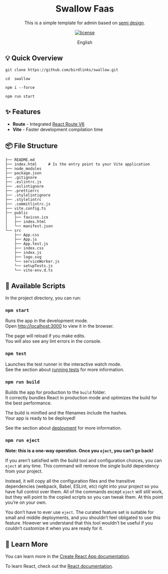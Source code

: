 <div align="center">
  <h1>Swallow Faas</h1>
</div>

<div align="center">

This is a simple template for admin based on [semi design](https://semi.design/).

[![license](https://img.shields.io/badge/license-MIT-blue.svg)](https://github.com/arco-design/arco-design-pro/blob/main/LICENSE)

</div>

<div align="center">

English

</div>

## 💡 ️Quick Overview

```shell
git clone https://github.com/birdlinks/swallow.git

cd  swallow

npm i --force

npm run start
```

## ✨ Features

-   **Route** - Integrated [React Route V6](https://reactrouter.com/)
-   **Vite** - Faster development compilation time

## 📦️ File Structure

```text
├── README.md
├── index.html     # Is the entry point to your Vite application
├── node_modules
├── package.json
├── .gitignore
├── .eslintrc.js
├── .eslintignore
├── .prettierrc
├── .stylelintignore
├── .stylelintrc
├── .commitlintrc.js
├── vite.config.ts
├── public
│   ├── favicon.ico
│   ├── index.html
│   └── manifest.json
└── src
    ├── App.css
    ├── App.js
    ├── App.test.js
    ├── index.css
    ├── index.js
    ├── logo.svg
    └── serviceWorker.js
    └── setupTests.js
    └── vite-env.d.ts
```

## 🚀 Available Scripts

In the project directory, you can run:

### `npm start`

Runs the app in the development mode.\
Open [http://localhost:3000](http://localhost:3000) to view it in the browser.

The page will reload if you make edits.\
You will also see any lint errors in the console.

### `npm test`

Launches the test runner in the interactive watch mode.\
See the section about [running tests](https://facebook.github.io/create-react-app/docs/running-tests) for more
information.

### `npm run build`

Builds the app for production to the `build` folder.\
It correctly bundles React in production mode and optimizes the build for the best performance.

The build is minified and the filenames include the hashes.\
Your app is ready to be deployed!

See the section about [deployment](https://facebook.github.io/create-react-app/docs/deployment) for more information.

### `npm run eject`

**Note: this is a one-way operation. Once you `eject`, you can’t go back!**

If you aren’t satisfied with the build tool and configuration choices, you can `eject` at any time. This command will
remove the single build dependency from your project.

Instead, it will copy all the configuration files and the transitive dependencies (webpack, Babel, ESLint, etc) right
into your project so you have full control over them. All of the commands except `eject` will still work, but they will
point to the copied scripts so you can tweak them. At this point you’re on your own.

You don’t have to ever use `eject`. The curated feature set is suitable for small and middle deployments, and you
shouldn’t feel obligated to use this feature. However we understand that this tool wouldn’t be useful if you couldn’t
customize it when you are ready for it.

## 📝 Learn More

You can learn more in
the [Create React App documentation](https://facebook.github.io/create-react-app/docs/getting-started).

To learn React, check out the [React documentation](https://reactjs.org/).
